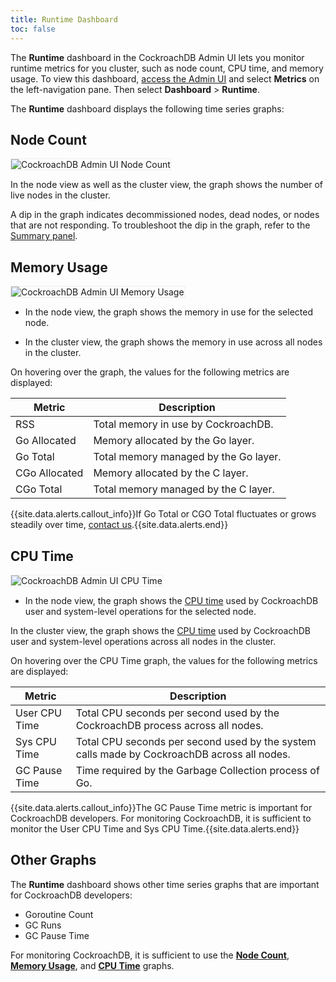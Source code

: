 ```yaml
---
title: Runtime Dashboard
toc: false
---
```


The **Runtime** dashboard in the CockroachDB Admin UI lets you monitor runtime metrics for you cluster, such as node count, CPU time, and memory usage. To view this dashboard, [access the Admin UI](admin-ui-access-and-navigate.html#access-the-admin-ui) and select **Metrics** on the left-navigation pane. Then select **Dashboard** > **Runtime**.

<div id="toc"></div>

The **Runtime** dashboard displays the following time series graphs:

## Node Count

<img src="{{ 'images/admin_ui_node_count.png' | relative_url }}" alt="CockroachDB Admin UI Node Count" style="border:1px solid #eee;max-width:100%" />

In the node view as well as the cluster view, the graph shows the number of live nodes in the cluster.

A dip in the graph indicates decommissioned nodes, dead nodes, or nodes that are not responding. To troubleshoot the dip in the graph, refer to the [Summary panel](admin-ui-access-and-navigate.html#summary-panel).

## Memory Usage

<img src="{{ 'images/admin_ui_memory_usage.png' | relative_url }}" alt="CockroachDB Admin UI Memory Usage" style="border:1px solid #eee;max-width:100%" />

- In the node view, the graph shows the memory in use for the selected node.

- In the cluster view, the graph shows the memory in use across all nodes in the cluster.

On hovering over the graph, the values for the following metrics are displayed:

Metric | Description
--------|----
RSS | Total memory in use by CockroachDB.
Go Allocated | Memory allocated by the Go layer.
Go Total | Total memory managed by the Go layer.
CGo Allocated | Memory allocated by the C layer.
CGo Total | Total memory managed by the C layer.

{{site.data.alerts.callout_info}}If Go Total or CGO Total fluctuates or grows steadily over time, <a href="https://forum.cockroachlabs.com/">contact us</a>.{{site.data.alerts.end}}

## CPU Time

<img src="{{ 'images/admin_ui_cpu_time.png' | relative_url }}" alt="CockroachDB Admin UI CPU Time" style="border:1px solid #eee;max-width:100%" />

- In the node view, the graph shows the [CPU time](https://en.wikipedia.org/wiki/CPU_time) used by CockroachDB user and system-level operations for the selected node.

In the cluster view, the graph shows the [CPU time](https://en.wikipedia.org/wiki/CPU_time) used by CockroachDB user and system-level operations across all nodes in the cluster.

On hovering over the CPU Time graph, the values for the following metrics are displayed:

Metric | Description
--------|----
User CPU Time | Total CPU seconds per second used by the CockroachDB process across all nodes.
Sys CPU Time | Total CPU seconds per second used by the system calls made by CockroachDB across all nodes.
GC Pause Time | Time required by the Garbage Collection process of Go.

{{site.data.alerts.callout_info}}The GC Pause Time metric is important for CockroachDB developers. For monitoring CockroachDB, it is sufficient to monitor the User CPU Time and Sys CPU Time.{{site.data.alerts.end}}

## Other Graphs

The **Runtime** dashboard shows other time series graphs that are important for CockroachDB developers:

- Goroutine Count
- GC Runs
- GC Pause Time

For monitoring CockroachDB, it is sufficient to use the [**Node Count**](#node-count), [**Memory Usage**](#memory-usage), and [**CPU Time**](#cpu-time) graphs.
